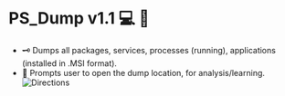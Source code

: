 # PS_Dump v1.1 :computer: :floppy_disk:
* :old_key: Dumps all packages, services, processes (running), applications (installed in .MSI format). 
* :closed_lock_with_key: Prompts user to open the dump location, for analysis/learning.
![Directions](https://user-images.githubusercontent.com/91343617/147771625-21e87ed8-b1d4-4f4e-80bd-99f442a85053.png)
